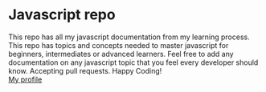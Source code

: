 <h1>Javascript repo</h1>
<p>This repo has all my javascript documentation from my learning process. This repo has topics and concepts needed to master javascript for beginners, intermediates or advanced learners. Feel free to add any documentation on any javascript topic that you feel every developer should know. Accepting pull requests. Happy Coding! <br>
<a href='https://github.com/Lynch23'>My profile</a></p>
